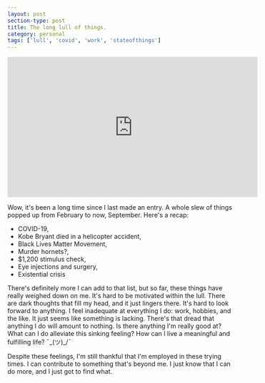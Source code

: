```yaml
---
layout: post
section-type: post
title: The long lull of things.
category: personal
tags: ['lull', 'covid', 'work', 'stateofthings']
---
```

	
<p>
	<div class="videoWrapper">
	<iframe width="560" height="315" src="https://www.youtube.com/embed/t7MBzMP4OzY" frameborder="0" allow="accelerometer; autoplay; encrypted-media; gyroscope; picture-in-picture" allowfullscreen></iframe>
	</div>
</p>

Wow, it's been a long time since I last made an entry. A whole slew of things popped up from February to now, September. Here's a recap:
- COVID-19,
- Kobe Bryant died in a helicopter accident,
- Black Lives Matter Movement,
- Murder hornets?,
- $1,200 stimulus check,
- Eye injections and surgery,
- Existential crisis

There's definitely more I can add to that list, but so far, these things have really weighed down on me. It's hard to be motivated within the lull. There are dark thoughts that fill my head, and it just lingers there. It's hard to look forward to anything. I feel inadequate at everything I do: work, hobbies, and the like. It just seems like something is lacking. There's that dread that anything I do will amount to nothing. Is there anything I'm really good at? What can I do alleviate this sinking feeling? How can I live a meaningful and fulfilling life? ¯\_(ツ)_/¯

Despite these feelings, I'm still thankful that I'm employed in these trying times. I can contribute to something that's beyond me. I just know that I can do more, and I just got to find what.
